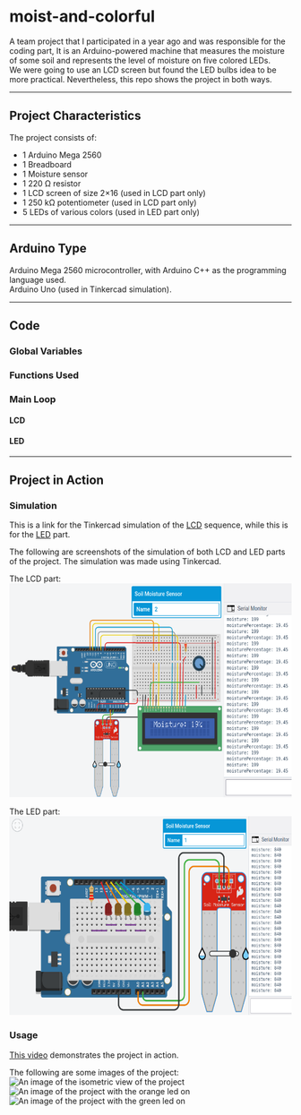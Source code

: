 # moist-and-colorful

A team project that I participated in a year ago and was responsible  for the coding part, It is an Arduino-powered machine that measures the moisture of some soil and represents the level of moisture on five colored LEDs.  
We were going to use an LCD screen but found the LED bulbs idea to be more practical. Nevertheless, this repo shows the project in both ways.
- - - -

## Project Characteristics

The project consists of:
* 1 Arduino Mega 2560
* 1 Breadboard
* 1 Moisture sensor
* 1 220 Ω resistor
* 1 LCD screen of size 2×16 (used in LCD part only)
* 1 250 kΩ potentiometer (used in LCD part only)
* 5 LEDs of various colors (used in LED part only)
- - - -

## Arduino Type

Arduino Mega 2560 microcontroller, with Arduino C++ as the programming language used.  
Arduino Uno (used in Tinkercad simulation).
- - - -

## Code

### Global Variables

### Functions Used

### Main Loop

#### LCD

#### LED

- - - -

## Project in Action

### Simulation

This is a link for the Tinkercad simulation of the [LCD](https://www.tinkercad.com/things/hcEEwr028Jx?sharecode=G5QvSJPuiPU12i9WjUoDbIdLhy1j9a7VYkJ7YUvHuDY) sequence, while this is for the [LED](https://www.tinkercad.com/things/2gfS2zC43sc?sharecode=VrkaaIsXNckLXB1ZxpS0ABcfuWLIzO6jvE8BFt6LbB4) part.

The following are screenshots of the simulation of both LCD and LED parts of the project. The simulation was made using Tinkercad.

The LCD part:  
<img src="./media/lcd-tinker.png" alt="An image of the lcd part of the project in simulation" width="600" height="382">

The LED part:  
<img src="./media/led-tinker.png" alt="An image of the led part of the project in simulation" width="600" height="355">

### Usage

[This video](https://drive.google.com/file/d/1kBvzGpKA6uddxynxiIed6QckIImA4Hxz/view?usp=share_link) demonstrates the project in action.

The following are some images of the project:  
<img src="./media/led.jpg" alt="An image of the isometric view of the project" width=60% height=60%>  
<img src="./media/orange.jpg" alt="An image of the project with the orange led on" width=60% height=60%>  
<img src="./media/green.jpg" alt="An image of the project with the green led on" width=60% height=60%>  
